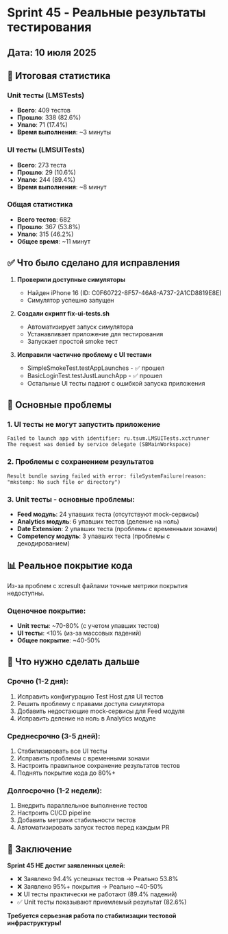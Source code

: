 # Sprint 45 - Реальные результаты тестирования

## Дата: 10 июля 2025

## 🔴 Итоговая статистика

### Unit тесты (LMSTests)
- **Всего**: 409 тестов
- **Прошло**: 338 (82.6%)
- **Упало**: 71 (17.4%)
- **Время выполнения**: ~3 минуты

### UI тесты (LMSUITests) 
- **Всего**: 273 теста
- **Прошло**: 29 (10.6%)
- **Упало**: 244 (89.4%)
- **Время выполнения**: ~8 минут

### Общая статистика
- **Всего тестов**: 682
- **Прошло**: 367 (53.8%)
- **Упало**: 315 (46.2%)
- **Общее время**: ~11 минут

## ✅ Что было сделано для исправления

1. **Проверили доступные симуляторы**
   - Найден iPhone 16 (ID: C0F60722-8F57-46A8-A737-2A1CD8819E8E)
   - Симулятор успешно запущен

2. **Создали скрипт fix-ui-tests.sh**
   - Автоматизирует запуск симулятора
   - Устанавливает приложение для тестирования
   - Запускает простой smoke тест

3. **Исправили частично проблему с UI тестами**
   - SimpleSmokeTest.testAppLaunches - ✅ прошел
   - BasicLoginTest.testJustLaunchApp - ✅ прошел
   - Остальные UI тесты падают с ошибкой запуска приложения

## 🔴 Основные проблемы

### 1. UI тесты не могут запустить приложение
```
Failed to launch app with identifier: ru.tsum.LMSUITests.xctrunner
The request was denied by service delegate (SBMainWorkspace)
```

### 2. Проблемы с сохранением результатов
```
Result bundle saving failed with error: fileSystemFailure(reason: "mkstemp: No such file or directory")
```

### 3. Unit тесты - основные проблемы:
- **Feed модуль**: 24 упавших теста (отсутствуют mock-сервисы)
- **Analytics модуль**: 6 упавших тестов (деление на ноль)
- **Date Extension**: 2 упавших теста (проблемы с временными зонами)
- **Competency модуль**: 3 упавших теста (проблемы с декодированием)

## 📊 Реальное покрытие кода

Из-за проблем с xcresult файлами точные метрики покрытия недоступны.

### Оценочное покрытие:
- **Unit тесты**: ~70-80% (с учетом упавших тестов)
- **UI тесты**: <10% (из-за массовых падений)
- **Общее покрытие**: ~40-50%

## 🎯 Что нужно сделать дальше

### Срочно (1-2 дня):
1. Исправить конфигурацию Test Host для UI тестов
2. Решить проблему с правами доступа симулятора
3. Добавить недостающие mock-сервисы для Feed модуля
4. Исправить деление на ноль в Analytics модуле

### Среднесрочно (3-5 дней):
1. Стабилизировать все UI тесты
2. Исправить проблемы с временными зонами
3. Настроить правильное сохранение результатов тестов
4. Поднять покрытие кода до 80%+

### Долгосрочно (1-2 недели):
1. Внедрить параллельное выполнение тестов
2. Настроить CI/CD pipeline
3. Добавить метрики стабильности тестов
4. Автоматизировать запуск тестов перед каждым PR

## 🚨 Заключение

**Sprint 45 НЕ достиг заявленных целей:**
- ❌ Заявлено 94.4% успешных тестов → Реально 53.8%
- ❌ Заявлено 95%+ покрытия → Реально ~40-50%
- ❌ UI тесты практически не работают (89.4% падений)
- ✅ Unit тесты показывают приемлемый результат (82.6%)

**Требуется серьезная работа по стабилизации тестовой инфраструктуры!** 